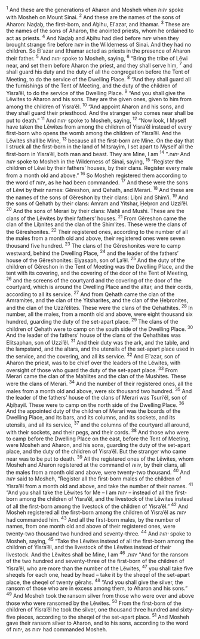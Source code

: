 <sup>1</sup> And these are the generations of Aharon and Mosheh when יהוה spoke with Mosheh on Mount Sinai.
<sup>2</sup> And these are the names of the sons of Aharon: Naḏaḇ, the first-born, and Aḇihu, El‛azar, and Ithamar.
<sup>3</sup> These are the names of the sons of Aharon, the anointed priests, whom he ordained to act as priests.
<sup>4</sup> And Naḏaḇ and Aḇihu had died before יהוה when they brought strange fire before יהוה in the Wilderness of Sinai. And they had no children. So El‛azar and Ithamar acted as priests in the presence of Aharon their father.
<sup>5</sup> And יהוה spoke to Mosheh, saying,
<sup>6</sup> “Bring the tribe of Lĕwi near, and set them before Aharon the priest, and they shall serve him,
<sup>7</sup> and shall guard his duty and the duty of all the congregation before the Tent of Meeting, to do the service of the Dwelling Place.
<sup>8</sup> “And they shall guard all the furnishings of the Tent of Meeting, and the duty of the children of Yisra’ĕl, to do the service of the Dwelling Place.
<sup>9</sup> “And you shall give the Lĕwites to Aharon and his sons. They are the given ones, given to him from among the children of Yisra’ĕl.
<sup>10</sup> “And appoint Aharon and his sons, and they shall guard their priesthood. And the stranger who comes near shall be put to death.”
<sup>11</sup> And יהוה spoke to Mosheh, saying,
<sup>12</sup> “Now look, I Myself have taken the Lĕwites from among the children of Yisra’ĕl instead of every first-born who opens the womb among the children of Yisra’ĕl. And the Lĕwites shall be Mine,
<sup>13</sup> because all the first-born are Mine. On the day that I struck all the first-born in the land of Mitsrayim, I set apart to Myself all the first-born in Yisra’ĕl, both man and beast. They are Mine, I am יהוה.”
<sup>14</sup> And יהוה spoke to Mosheh in the Wilderness of Sinai, saying,
<sup>15</sup> “Register the children of Lĕwi by their fathers’ houses, by their clans. Register every male from a month old and above.”
<sup>16</sup> So Mosheh registered them according to the word of יהוה, as he had been commanded.
<sup>17</sup> And these were the sons of Lĕwi by their names: Gĕreshon, and Qehath, and Merari.
<sup>18</sup> And these are the names of the sons of Gĕreshon by their clans: Liḇni and Shim‛i.
<sup>19</sup> And the sons of Qehath by their clans: Amram and Yitshar, Ḥeḇron and Uzzi’ĕl.
<sup>20</sup> And the sons of Merari by their clans: Maḥli and Mushi. These are the clans of the Lĕwites by their fathers’ houses.
<sup>21</sup> From Gĕreshon came the clan of the Liḇnites and the clan of the Shim‛ites. These were the clans of the Gĕreshonites.
<sup>22</sup> Their registered ones, according to the number of all the males from a month old and above, their registered ones were seven thousand five hundred.
<sup>23</sup> The clans of the Gĕreshonites were to camp westward, behind the Dwelling Place,
<sup>24</sup> and the leader of the fathers’ house of the Gĕreshonites: Elyasaph, son of La’ĕl.
<sup>25</sup> And the duty of the children of Gĕreshon in the Tent of Meeting was the Dwelling Place, and the tent with its covering, and the covering of the door of the Tent of Meeting,
<sup>26</sup> and the screens of the courtyard and the covering of the door of the courtyard, which is around the Dwelling Place and the altar, and their cords, according to all its service.
<sup>27</sup> And from Qehath came the clan of the Amramites, and the clan of the Yitsharites, and the clan of the Ḥeḇronites, and the clan of the Uzzi’ĕlites. These were the clans of the Qehathites.
<sup>28</sup> In number, all the males, from a month old and above, were eight thousand six hundred, guarding the duty of the set-apart place.
<sup>29</sup> The clans of the children of Qehath were to camp on the south side of the Dwelling Place.
<sup>30</sup> And the leader of the fathers’ house of the clans of the Qehathites was Elitsaphan, son of Uzzi’ĕl.
<sup>31</sup> And their duty was the ark, and the table, and the lampstand, and the altars, and the utensils of the set-apart place used in the service, and the covering, and all its service.
<sup>32</sup> And El‛azar, son of Aharon the priest, was to be chief over the leaders of the Lĕwites, with oversight of those who guard the duty of the set-apart place.
<sup>33</sup> From Merari came the clan of the Maḥlites and the clan of the Mushites. These were the clans of Merari.
<sup>34</sup> And the number of their registered ones, all the males from a month old and above, were six thousand two hundred.
<sup>35</sup> And the leader of the fathers’ house of the clans of Merari was Tsuri’ĕl, son of Aḇiḥayil. These were to camp on the north side of the Dwelling Place.
<sup>36</sup> And the appointed duty of the children of Merari was the boards of the Dwelling Place, and its bars, and its columns, and its sockets, and its utensils, and all its service,
<sup>37</sup> and the columns of the courtyard all around, with their sockets, and their pegs, and their cords.
<sup>38</sup> And those who were to camp before the Dwelling Place on the east, before the Tent of Meeting, were Mosheh and Aharon, and his sons, guarding the duty of the set-apart place, and the duty of the children of Yisra’ĕl. But the stranger who came near was to be put to death.
<sup>39</sup> All the registered ones of the Lĕwites, whom Mosheh and Aharon registered at the command of יהוה, by their clans, all the males from a month old and above, were twenty-two thousand.
<sup>40</sup> And יהוה said to Mosheh, “Register all the first-born males of the children of Yisra’ĕl from a month old and above, and take the number of their names.
<sup>41</sup> “And you shall take the Lĕwites for Me – I am יהוה – instead of all the first-born among the children of Yisra’ĕl, and the livestock of the Lĕwites instead of all the first-born among the livestock of the children of Yisra’ĕl.”
<sup>42</sup> And Mosheh registered all the first-born among the children of Yisra’ĕl as יהוה had commanded him.
<sup>43</sup> And all the first-born males, by the number of names, from one month old and above of their registered ones, were twenty-two thousand two hundred and seventy-three.
<sup>44</sup> And יהוה spoke to Mosheh, saying,
<sup>45</sup> “Take the Lĕwites instead of all the first-born among the children of Yisra’ĕl, and the livestock of the Lĕwites instead of their livestock. And the Lĕwites shall be Mine, I am יהוה.
<sup>46</sup> “And for the ransom of the two hundred and seventy-three of the first-born of the children of Yisra’ĕl, who are more than the number of the Lĕwites,
<sup>47</sup> you shall take five sheqels for each one, head by head – take it by the sheqel of the set-apart place, the sheqel of twenty gĕrahs.
<sup>48</sup> “And you shall give the silver, the ransom of those who are in excess among them, to Aharon and his sons.”
<sup>49</sup> And Mosheh took the ransom silver from those who were over and above those who were ransomed by the Lĕwites.
<sup>50</sup> From the first-born of the children of Yisra’ĕl he took the silver, one thousand three hundred and sixty-five pieces, according to the sheqel of the set-apart place.
<sup>51</sup> And Mosheh gave their ransom silver to Aharon, and to his sons, according to the word of יהוה, as יהוה had commanded Mosheh.
